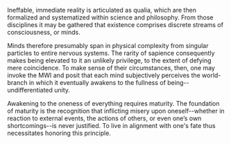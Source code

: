 Ineffable, immediate reality is articulated as qualia, which are then formalized and systematized within science and philosophy. From those disciplines it may be gathered that existence comprises discrete streams of consciousness, or minds.

Minds therefore presumably span in physical complexity from singular particles to entire nervous systems. The rarity of sapience consequently makes being elevated to it an unlikely privilege, to the extent of defying mere coincidence. To make sense of their circumstances, then, one may invoke the MWI and posit that each mind subjectively perceives the world-branch in which it eventually awakens to the fullness of being--undifferentiated unity.

Awakening to the oneness of everything requires maturity. The foundation of maturity is the recognition that inflicting misery upon oneself--whether in reaction to external events, the actions of others, or even one’s own shortcomings--is never justified. To live in alignment with one's fate thus necessitates honoring this principle.

